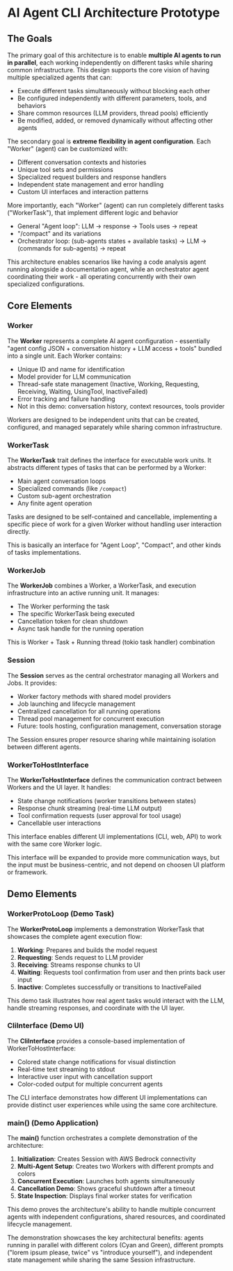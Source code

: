 # AI Agent CLI Architecture Prototype

## The Goals

The primary goal of this architecture is to enable **multiple AI agents to run in parallel**, each working independently on different tasks while sharing common infrastructure. This design supports the core vision of having multiple specialized agents that can:

- Execute different tasks simultaneously without blocking each other
- Be configured independently with different parameters, tools, and behaviors
- Share common resources (LLM providers, thread pools) efficiently
- Be modified, added, or removed dynamically without affecting other agents

The secondary goal is **extreme flexibility in agent configuration**. Each "Worker" (agent) can be customized with:
- Different conversation contexts and histories
- Unique tool sets and permissions
- Specialized request builders and response handlers
- Independent state management and error handling
- Custom UI interfaces and interaction patterns

More importantly, each "Worker" (agent) can run completely different tasks ("WorkerTask"), that implement different logic and behavior
- General "Agent loop": LLM -> response -> Tools uses -> repeat
- "/compact" and its variations
- Orchestrator loop: (sub-agents states + available tasks) -> LLM -> (commands for sub-agents) -> repeat

This architecture enables scenarios like having a code analysis agent running alongside a documentation agent, while an orchestrator agent coordinating their work - all operating concurrently with their own specialized configurations.

## Core Elements

### Worker
The **Worker** represents a complete AI agent configuration - essentially "agent config JSON + conversation history + LLM access + tools" bundled into a single unit. Each Worker contains:
- Unique ID and name for identification
- Model provider for LLM communication
- Thread-safe state management (Inactive, Working, Requesting, Receiving, Waiting, UsingTool, InactiveFailed)
- Error tracking and failure handling
- Not in this demo: conversation history, context resources, tools provider

Workers are designed to be independent units that can be created, configured, and managed separately while sharing common infrastructure.

### WorkerTask
The **WorkerTask** trait defines the interface for executable work units. It abstracts different types of tasks that can be performed by a Worker:
- Main agent conversation loops
- Specialized commands (like `/compact`)
- Custom sub-agent orchestration
- Any finite agent operation

Tasks are designed to be self-contained and cancellable, implementing a specific piece of work for a given Worker without handling user interaction directly.

This is basically an interface for "Agent Loop", "Compact", and other kinds of tasks implementations.

### WorkerJob
The **WorkerJob** combines a Worker, a WorkerTask, and execution infrastructure into an active running unit. It manages:
- The Worker performing the task
- The specific WorkerTask being executed
- Cancellation token for clean shutdown
- Async task handle for the running operation

This is Worker + Task + Running thread (tokio task handler) combination

### Session
The **Session** serves as the central orchestrator managing all Workers and Jobs. It provides:
- Worker factory methods with shared model providers
- Job launching and lifecycle management
- Centralized cancellation for all running operations
- Thread pool management for concurrent execution
- Future: tools hosting, configuration management, conversation storage

The Session ensures proper resource sharing while maintaining isolation between different agents.

### WorkerToHostInterface
The **WorkerToHostInterface** defines the communication contract between Workers and the UI layer. It handles:
- State change notifications (worker transitions between states)
- Response chunk streaming (real-time LLM output)
- Tool confirmation requests (user approval for tool usage)
- Cancellable user interactions

This interface enables different UI implementations (CLI, web, API) to work with the same core Worker logic.

This interface will be expanded to provide more communication ways, but the input must be business-centric, and not depend on choosen UI platform or framework.

## Demo Elements

### WorkerProtoLoop (Demo Task)
The **WorkerProtoLoop** implements a demonstration WorkerTask that showcases the complete agent execution flow:
1. **Working**: Prepares and builds the model request
2. **Requesting**: Sends request to LLM provider
3. **Receiving**: Streams response chunks to UI
4. **Waiting**: Requests tool confirmation from user and then prints back user input
5. **Inactive**: Completes successfully or transitions to InactiveFailed

This demo task illustrates how real agent tasks would interact with the LLM, handle streaming responses, and coordinate with the UI layer.

### CliInterface (Demo UI)
The **CliInterface** provides a console-based implementation of WorkerToHostInterface:
- Colored state change notifications for visual distinction
- Real-time text streaming to stdout
- Interactive user input with cancellation support
- Color-coded output for multiple concurrent agents

The CLI interface demonstrates how different UI implementations can provide distinct user experiences while using the same core architecture.

### main() (Demo Application)
The **main()** function orchestrates a complete demonstration of the architecture:
1. **Initialization**: Creates Session with AWS Bedrock connectivity
2. **Multi-Agent Setup**: Creates two Workers with different prompts and colors
3. **Concurrent Execution**: Launches both agents simultaneously
4. **Cancellation Demo**: Shows graceful shutdown after a timeout
5. **State Inspection**: Displays final worker states for verification

This demo proves the architecture's ability to handle multiple concurrent agents with independent configurations, shared resources, and coordinated lifecycle management.

The demonstration showcases the key architectural benefits: agents running in parallel with different colors (Cyan and Green), different prompts ("lorem ipsum please, twice" vs "introduce yourself"), and independent state management while sharing the same Session infrastructure.
